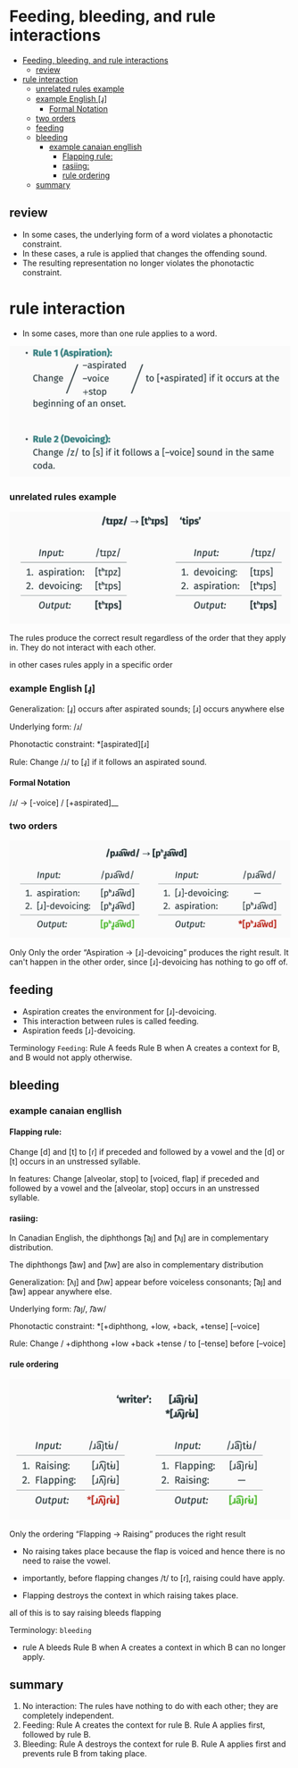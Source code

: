 # Feeding, bleeding, and rule interactions
- [Feeding, bleeding, and rule interactions](#feeding-bleeding-and-rule-interactions)
  - [review](#review)
- [rule interaction](#rule-interaction)
    - [unrelated rules example](#unrelated-rules-example)
    - [example English \[ɹ̥\]](#example-english-ɹ̥)
      - [Formal Notation](#formal-notation)
    - [two orders](#two-orders)
  - [feeding](#feeding)
  - [bleeding](#bleeding)
    - [example canaian engllish](#example-canaian-engllish)
      - [Flapping rule:](#flapping-rule)
      - [rasiing:](#rasiing)
      - [rule ordering](#rule-ordering)
  - [summary](#summary)


## review
- In some cases, the underlying form of a word violates a
phonotactic constraint.
- In these cases, a rule is applied that changes the offending
sound.
- The resulting representation no longer violates the
phonotactic constraint.

# rule interaction
- In some cases, more than one rule applies to a word.

![alt text](rule1.png)

### unrelated rules example
![alt text](tips.png)

The rules produce the correct result regardless of the order
that they apply in. They do not interact with each other.


in other cases rules apply in a specific order

### example English [ɹ̥]

Generalization:
[ɹ̥] occurs after aspirated sounds;
[ɹ] occurs anywhere else

Underlying form:
/ɹ/

Phonotactic constraint:
*[aspirated][ɹ]

Rule:
Change /ɹ/ to [ɹ̥] if it follows an aspirated sound.

#### Formal Notation
/ɹ/ -> [-voice] / [+aspirated]__

### two orders

![alt text](twoOrders.png)

Only Only the order “Aspiration → [ɹ]-devoicing” produces the right result. It can't happen in the other order, since [ɹ]-devoicing has nothing to go off of. 

## feeding

- Aspiration creates the environment for [ɹ]-devoicing.
- This interaction between rules is called feeding.
- Aspiration feeds [ɹ]-devoicing.
  
Terminology `Feeding`:
Rule A feeds Rule B when A creates a context for B, and B
would not apply otherwise.

## bleeding

### example canaian engllish 
#### Flapping rule:
Change [d] and [t] to [ɾ] if preceded and followed by a vowel
and the [d] or [t] occurs in an unstressed syllable.

In features:
Change [alveolar, stop] to [voiced, flap] if preceded and
followed by a vowel and the [alveolar, stop] occurs in an
unstressed syllable.

#### rasiing:
In Canadian English, the diphthongs [͡aȷ] and [͡ʌȷ] are in
complementary distribution.

The diphthongs [͡aw] and [͡ʌw] are also in complementary
distribution

Generalization:
[͡ʌȷ] and [͡ʌw] appear before voiceless consonants; [͡aȷ] and [͡aw] appear anywhere else.

Underlying form:
/͡aȷ/, /͡aw/

 Phonotactic constraint:
*[+diphthong, +low, +back, +tense] [–voice]

Rule:
Change /
+diphthong
+low
+back
+tense
/ to [–tense] before [–voice]


#### rule ordering

![alt text](canadian(leadingRule).png)

Only the ordering “Flapping → Raising” produces the right
result

-  No raising takes place because the flap is voiced and hence there is no need to raise the vowel.

- importantly, before flapping changes /t/ to [ɾ], raising could
have apply.

- Flapping destroys the context in which raising takes place.

all of this is to say raising bleeds flapping

Terminology: `bleeding`
- rule A bleeds Rule B when A creates a context in which B can
no longer apply.

## summary

1. No interaction:
The rules have nothing to do with each other; they are
completely independent.
2. Feeding:
Rule A creates the context for rule B. Rule A applies first,
followed by rule B.
3. Bleeding:
Rule A destroys the context for rule B. Rule A applies first
and prevents rule B from taking place.